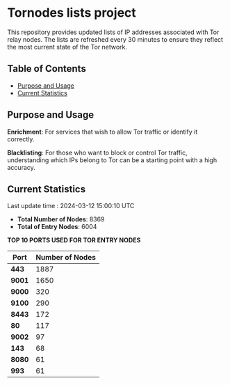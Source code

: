 # Tornodes lists project

This repository provides updated lists of IP addresses associated with Tor relay nodes. The lists are refreshed every 30 minutes to ensure they reflect the most current state of the Tor network.

## Table of Contents

- [Purpose and Usage](#purpose-and-usage)
- [Current Statistics](#current-statistics)


## Purpose and Usage

**Enrichment**: For services that wish to allow Tor traffic or identify it correctly.

**Blacklisting**: For those who want to block or control Tor traffic, understanding which IPs belong to Tor can be a starting point with a high accuracy.

## Current Statistics

Last update time : 2024-03-12 15:00:10 UTC

- **Total Number of Nodes**: 8369
- **Total of Entry Nodes**: 6004

**TOP 10 PORTS USED FOR TOR ENTRY NODES**

| **Port** | **Number of Nodes** |
|------|-----------------|
| **443**   | 1887  |
| **9001**   | 1650  |
| **9000**   | 320  |
| **9100**   | 290  |
| **8443**   | 172  |
| **80**   | 117  |
| **9002**   | 97  |
| **143**   | 68  |
| **8080**   | 61  |
| **993**   | 61  |

